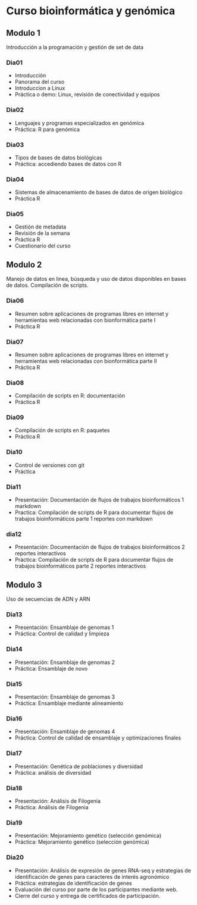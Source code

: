# Curso bioinformática y genómica

## Modulo 1

Introducción a la programación y gestión de set de data

### Dia01
- Introducción
- Panorama del curso
- Introduccion a Linux
- Práctica o demo: Linux, revisión de conectividad y equipos

### Dia02
- Lenguajes y programas especializados en genómica
- Práctica: R para genómica

### Dia03
- Tipos de bases de datos biológicas
- Práctica: accediendo bases de datos con R

### Dia04
- Sistemas de almacenamiento de bases de datos de origen biológico
- Práctica R

### Dia05
- Gestión de metadata
- Revisión de la semana
- Práctica R
- Cuestionario del curso

## Modulo 2

Manejo de datos en linea, búsqueda y uso de datos disponibles en bases de datos. Compilación de scripts.



### Dia06

- Resumen sobre aplicaciones de programas libres en internet y herramientas web relacionadas con bionformática parte I
- Práctica R

### Dia07

- Resumen sobre aplicaciones de programas libres en internet y herramientas web relacionadas con bionformática parte II
- Práctica R 

### Dia08

- Compilación de scripts en R: documentación
- Práctica R 

### Dia09

- Compilación de scripts en R: paquetes
- Práctica R 

### Dia10

- Control de versiones con git
- Práctica

### Dia11
- Presentación: Documentación de flujos de trabajos bioinformáticos 1 markdown
- Practica: Compilación de scripts de R para documentar flujos de trabajos bioinformáticos parte 1 reportes con markdown

### dia12
- Presentación: Documentación de flujos de trabajos bioinformáticos 2 reportes interactivos
- Práctica: Compilación de scripts de R para documentar  flujos de trabajos bioinformáticos parte 2 reportes interactivos


## Modulo 3

Uso de secuencias de ADN y ARN

### Dia13

- Presentación: Ensamblaje de genomas 1
- Práctica: Control de calidad y limpieza

### Dia14

- Presentación: Ensamblaje de genomas 2
- Práctica: Ensamblaje de novo

### Dia15

- Presentación: Ensamblaje de genomas 3
- Práctica: Ensamblaje mediante alineamiento

### Dia16

- Presentación: Ensamblaje de genomas 4
- Práctica: Control de calidad de ensamblaje y optimizaciones finales

### Dia17

- Presentación: Genética de poblaciones y diversidad
- Práctica: análisis de diversidad

### Dia18

- Presentación: Análisis de Filogenia
- Práctica: Análisis de Filogenia


### Dia19

- Presentación: Mejoramiento genético (selección genómica)
- Práctica: Mejoramiento genético (selección genómica)

### Dia20

- Presentación: Análisis de expresión de genes RNA-seq y estrategias de identificación de genes para caracteres de interés agronómico
- Práctica:  estrategias de identificación de genes
- Evaluación del curso por parte de los participantes mediante web.
- Cierre del curso y entrega de certificados de participación.




